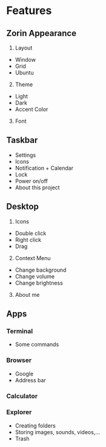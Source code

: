 # Features

## Zorin Appearance
1. Layout
  - Window
  - Grid
  - Ubuntu
2. Theme
  - Light
  - Dark
  - Accent Color
3. Font

## Taskbar
- Settings
- Icons
- Notification + Calendar
- Lock
- Power on/off
- About this project

## Desktop
1. Icons
  - Double click
  - Right click
  - Drag
2. Context Menu
  - Change background
  - Change volume
  - Change brightness
3. About me

## Apps
### Terminal
- Some commands

### Browser
- Google
- Address bar

### Calculator

### Explorer
- Creating folders
- Storing images, sounds, videos,...
- Trash
